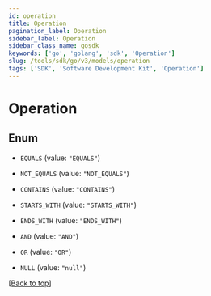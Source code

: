 ```yaml
---
id: operation
title: Operation
pagination_label: Operation
sidebar_label: Operation
sidebar_class_name: gosdk
keywords: ['go', 'golang', 'sdk', 'Operation'] 
slug: /tools/sdk/go/v3/models/operation
tags: ['SDK', 'Software Development Kit', 'Operation']
---
```


# Operation

## Enum


* `EQUALS` (value: `"EQUALS"`)

* `NOT_EQUALS` (value: `"NOT_EQUALS"`)

* `CONTAINS` (value: `"CONTAINS"`)

* `STARTS_WITH` (value: `"STARTS_WITH"`)

* `ENDS_WITH` (value: `"ENDS_WITH"`)

* `AND` (value: `"AND"`)

* `OR` (value: `"OR"`)

* `NULL` (value: `"null"`)


[[Back to top]](#) 


